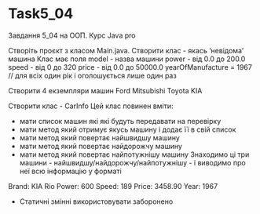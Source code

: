 # Task5_04
Завдання 5_04 на ООП. Курс Java pro

Створіть проєкт з класом Main.java.
Створити клас - якась ‘невідома’ машина
Клас має поля
model - назва машини 
power - від 0.0 до 200.0
speed - від 0 до 320
price - від 0.0 до 50000.0
yearOfManufacture  = 1967 //  для всіх один рік i оголошується лише один раз

Створити 4 екземпляри машин 
Ford
Mitsubishi 
Toyota
KIA

Створити клас - CarInfo
Цей клас повинен вміти:
- мати список машин які які будуть передавати на перевірку
- мати метод який отримує якусь машину і додає її в свій список
- мати метод який повертає найшвидшу машину
- мати метод який повертає найдорожчу машину
- мати метод який повертає найпотужнішу машину
Знаходимо ці три машини - найшвидшу/найдорожчу/найпотужнішу - і  виводимо про неї всю інформацію у форматі 

Brand: KIA Rio
Power: 600
Speed: 189
Price: 3458.90
Year:  1967

 

* Статичні змінні використовувати заборонено
